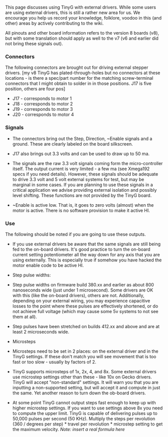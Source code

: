 This page discusses using TinyG with external drivers. While some users are using external drivers, this is still a rather new area for us. We encourage you help us record your knowledge, folklore, voodoo in this (and other) areas by actively contributing to the wiki.

All pinouts and other board information refers to the version 8 boards (v8), but with some translation should apply as well to the v7 (v6 and earlier did not bring these signals out).

### Connectors
The following connectors are brought out for driving external stepper drivers. [my v8 TinyG has plated-through-holes but no connectors at these locations - is there a spec/part number for the matching screw-terminal connectors that I might obtain to solder in in those positions.  J17 is five position, others are four pos]

* J17 - corresponds to motor 1
* J18 - corresponds to motor 2
* J19 - corresponds to motor 3
* J20 - corresponds to motor 4

### Signals
* The connectors bring out the Step, Direction, ~Enable signals and a ground. These are clearly labeled on the board silkscreen.

* J17 also brings out 3.3 volts and can be used to draw up to 50 ma.

* The signals are the raw 3.3 volt signals coming form the micro-controller itself. The output current is very limited - a few ma (see Xmega192 specs if you need details). However, these signals should be adequate to drive 3.3 volt and 5 volt external systems for test, but may be marginal in some cases. If you are planning to use these signals in a critical application we advise providing external isolation and possibly level shifting. These functions are not provided by the TinyG board.

* ~Enable is active low. That is, it goes to zero volts (almost) when the motor is active. There is no software provision to make it active HI.

### Use
The following should be noted if you are going to use these outputs.

* If you use external drivers be aware that the same signals are still being fed to the on-board drivers. It's good practice to turn the on-board current setting potentiometer all the way down for any axis that you are using externally. This is especially true if somehow you have hacked the motor enable code to be active HI.

* Step pulse widths:
 * Step pulse widths on firmware build 380.xx and earlier as about 800 nanoseconds wide (just under 1 microsecond). Some drivers are OK with this (like the on-board drivers), others are not. Additionally, depending on your external wiring, you may experience capacitive losses to the point where these pulses are effectively shortened, or do not achieve full voltage (which may cause some 5v systems to not see them at all).
 * Step pulses have been stretched on builds 412.xx and above and are at least 2 microseconds wide.

* Microsteps 
 * Microsteps need to be set in 2 places: on the external driver and in the TinyG settings. If these don't match you will see movement that is too fast or too slow - usually by factors of 2. 
 * TinyG supports microsteps of 1x, 2x, 4, and 8x. Some external drivers use microstep settings other than these - like 10x on Gecko drivers. TinyG will accept "non-standard" settings. It will warn you that you are inputting a non-supported setting, but will accept it and compute in just the same. Yet another reason to turn down the ob-board drivers.
 * At some point TinyG cannot output steps fast enough to keep up with higher microstep settings. If you want to use settings above 8x you need to compute the upper limit. TinyG is capable of delivering pulses up to 50,000 pulses per second (50 KHz). Multiply the steps per revolution (360 / degrees per step) * travel per revolution * microstep setting to get the maximum velocity. _Note: insert a real formula here_

